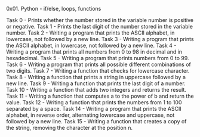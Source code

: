 0x01. Python - if/else, loops, functions

Task 0 - Prints whether the number stored in the variable number is positive or negative.
Task 1 - Prints the last digit of the number stored in the variable number.
Task 2 - Writing a program that prints the ASCII alphabet, in lowercase, not followed by a new line.
Task 3 - Writing a program that prints the ASCII alphabet, in lowercase, not followed by a new line.
Task 4 - Writing a program that prints all numbers from 0 to 98 in decimal and in hexadecimal.
Task 5 - Writing a program that prints numbers from 0 to 99.
Task 6 - Writing a program that prints all possible different combinations of two digits.
Task 7 - Writing a function that checks for lowercase character.
Task 8 - Writing a function that prints a string in uppercase followed by a new line.
Task 9 - Writing a function that prints the last digit of a number.
Task 10 - Writing a function that adds two integers and returns the result.
Task 11 - Writing a function that computes a to the power of b and return the value.
Task 12 - Writing a function that prints the numbers from 1 to 100 separated by a space.
Task 14 - Writing a program that prints the ASCII alphabet, in reverse order, alternating lowercase and uppercase, not followed by a new line.
Task 15 - Writing a function that creates a copy of the string, removing the character at the position n.
